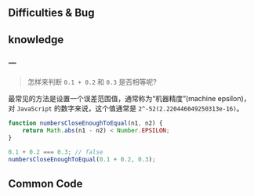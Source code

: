 ## Difficulties & Bug

## knowledge

### 一

> 怎样来判断 `0.1 + 0.2` 和 `0.3` 是否相等呢?

最常见的方法是设置一个误差范围值，通常称为“机器精度”(machine epsilon)，对 `JavaScript` 的数字来说，这个值通常是 `2^-52(2.220446049250313e-16)`。

```javascript
function numbersCloseEnoughToEqual(n1, n2) {
    return Math.abs(n1 - n2) < Number.EPSILON;
}

0.1 + 0.2 === 0.3; // false
numbersCloseEnoughToEqual(0.1 + 0.2, 0.3);
```

## Common Code